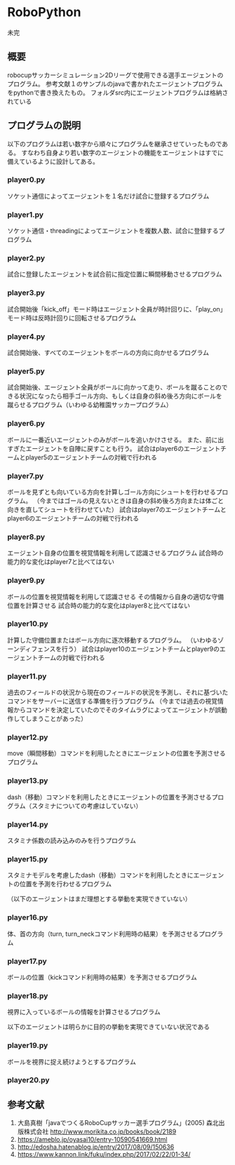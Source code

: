 # RoboPython
未完
## 概要
robocupサッカーシミュレーション2Dリーグで使用できる選手エージェントのプログラム。
参考文献１のサンプルのjavaで書かれたエージェントプログラムをpythonで書き換えたもの。
フォルダsrc内にエージェントプログラムは格納されている

## プログラムの説明
以下のプログラムは若い数字から順々にプログラムを継承させていったものである。
すなわち自身より若い数字のエージェントの機能をエージェントはすでに備えているように設計してある。

### player0.py
ソケット通信によってエージェントを１名だけ試合に登録するプログラム

### player1.py
ソケット通信・threadingによってエージェントを複数人数、試合に登録するプログラム

### player2.py
試合に登録したエージェントを試合前に指定位置に瞬間移動させるプログラム

### player3.py
試合開始後「kick_off」モード時はエージェント全員が時計回りに、「play_on」モード時は反時計回りに回転させるプログラム

### player4.py
試合開始後、すべてのエージェントをボールの方向に向かせるプログラム

### player5.py
試合開始後、エージェント全員がボールに向かって走り、ボールを蹴ることのできる状況になったら相手ゴール方向、もしくは自身の斜め後ろ方向にボールを
蹴らせるプログラム（いわゆる幼稚園サッカープログラム）

### player6.py
ボールに一番近いエージェントのみがボールを追いかけさせる。
また、前に出すぎたエージェントを自陣に戻すことも行う。
試合はplayer6のエージェントチームとplayer5のエージェントチームの対戦で行われる

### player7.py
ボールを見ずとも向いている方向を計算しゴール方向にシュートを行わせるプログラム。
（今まではゴールの見えないときは自身の斜め後ろ方向または体ごと向きを直してシュートを行わせていた）
試合はplayer7のエージェントチームとplayer6のエージェントチームの対戦で行われる

### player8.py
エージェント自身の位置を視覚情報を利用して認識させるプログラム
試合時の能力的な変化はplayer7と比べてはない

### player9.py
ボールの位置を視覚情報を利用して認識させる
その情報から自身の適切な守備位置を計算させる
試合時の能力的な変化はplayer8と比べてはない

### player10.py
計算した守備位置またはボール方向に逐次移動するプログラム。
（いわゆるゾーンディフェンスを行う）
試合はplayer10のエージェントチームとplayer9のエージェントチームの対戦で行われる

### player11.py
過去のフィールドの状況から現在のフィールドの状況を予測し、それに基づいたコマンドをサーバーに送信する準備を行うプログラム
（今までは過去の視覚情報からコマンドを決定していたのでそのタイムラグによってエージェントが誤動作してしまうことがあった）

### player12.py
move（瞬間移動）コマンドを利用したときにエージェントの位置を予測させるプログラム

### player13.py
dash（移動）コマンドを利用したときにエージェントの位置を予測させるプログラム（スタミナについての考慮はしていない）

### player14.py
スタミナ係数の読み込みのみを行うプログラム

### player15.py
スタミナモデルを考慮したdash（移動）コマンドを利用したときにエージェントの位置を予測を行わせるプログラム

（以下のエージェントはまだ理想とする挙動を実現できていない）
### player16.py
体、首の方向（turn, turn_neckコマンド利用時の結果）を予測させるプログラム

### player17.py
ボールの位置（kickコマンド利用時の結果）を予測させるプログラム

### player18.py
視界に入っているボールの情報を計算させるプログラム


以下のエージェントは明らかに目的の挙動を実現できていない状況である

### player19.py
ボールを視界に捉え続けようとするプログラム

### player20.py




## 参考文献
1. 大島真樹「javaでつくるRoboCupサッカー選手プログラム」(2005) 森北出版株式会社
http://www.morikita.co.jp/books/book/2189
2. https://ameblo.jp/oyasai10/entry-10590541669.html
3. http://edosha.hatenablog.jp/entry/2017/08/09/150636
4. https://www.kannon.link/fuku/index.php/2017/02/22/01-34/
